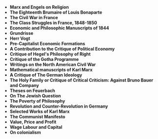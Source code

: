
<ul>
 <li><b><a target="_blank" href="https://github.com/manjunath5496/Books-by-Karl-Marx/blob/master/krl(1).pdf" style="text-decoration:none;"> Marx and Engels on Religion</a></b></li>
  
<li><b><a target="_blank" href="https://github.com/manjunath5496/Books-by-Karl-Marx/blob/master/krl(2).pdf" style="text-decoration:none;">The Eighteenth Brumaire of Louis Bonaparte </a></b></li>  
  
<li><b><a target="_blank" href="https://github.com/manjunath5496/Books-by-Karl-Marx/blob/master/krl(3).pdf" style="text-decoration:none;">The Civil War in France </a></b></li>
                               
 <li><b><a target="_blank" href="https://github.com/manjunath5496/Books-by-Karl-Marx/blob/master/krl(4).pdf" style="text-decoration:none;">The Class Struggles in France, 1848-1850 </a></b></li>                              
<li><b><a target="_blank" href="https://github.com/manjunath5496/Books-by-Karl-Marx/blob/master/krl(5).pdf" style="text-decoration:none;">Economic and Philosophic Manuscripts of 1844</a></b></li>
                                <li><b><a target="_blank" href="https://github.com/manjunath5496/Books-by-Karl-Marx/blob/master/krl(6).pdf" style="text-decoration:none;">Grundrisse</a></b></li>
                <li><b><a target="_blank" href="https://github.com/manjunath5496/Books-by-Karl-Marx/blob/master/krl(7).pdf" style="text-decoration:none;">Herr Vogt</a></b></li>                                
                                

<li><b><a target="_blank" href="https://github.com/manjunath5496/Books-by-Karl-Marx/blob/master/krl(9).pdf" style="text-decoration:none;">Pre-Capitalist Economic Formations </a></b></li>

<li><b><a target="_blank" href="https://github.com/manjunath5496/Books-by-Karl-Marx/blob/master/krl(10).pdf" style="text-decoration:none;">A Contribution to the Critique of Political Economy </a></b></li>

<li><b><a target="_blank" href="https://github.com/manjunath5496/Books-by-Karl-Marx/blob/master/krl(11).pdf" style="text-decoration:none;">Critique of Hegel's Philosophy of Right </a></b></li>

<li><b><a target="_blank" href="https://github.com/manjunath5496/Books-by-Karl-Marx/blob/master/krl(12).pdf" style="text-decoration:none;">Critique of the Gotha Programme</a></b></li>


<li><b><a target="_blank" href="https://github.com/manjunath5496/Books-by-Karl-Marx/blob/master/krl(13).pdf" style="text-decoration:none;">Writings on the North American Civil War </a></b></li>

<li><b><a target="_blank" href="https://github.com/manjunath5496/Books-by-Karl-Marx/blob/master/krl(14).pdf" style="text-decoration:none;">Mathematical manuscripts of Karl Marx </a></b></li>

<li><b><a target="_blank" href="https://github.com/manjunath5496/Books-by-Karl-Marx/blob/master/krl(15).pdf" style="text-decoration:none;">A Critique of The German Ideology </a></b></li>

<li><b><a target="_blank" href="https://github.com/manjunath5496/Books-by-Karl-Marx/blob/master/krl(16).pdf" style="text-decoration:none;">The Holy Family or Critique of Critical Criticism: Against Bruno Bauer and Company </a></b></li>

<li><b><a target="_blank" href="https://github.com/manjunath5496/Books-by-Karl-Marx/blob/master/krl(17).pdf" style="text-decoration:none;">Theses on Feuerbach</a></b></li>


<li><b><a target="_blank" href="https://github.com/manjunath5496/Books-by-Karl-Marx/blob/master/krl(18).pdf" style="text-decoration:none;">On The Jewish Question  </a></b></li>

<li><b><a target="_blank" href="https://github.com/manjunath5496/Books-by-Karl-Marx/blob/master/krl(19).pdf" style="text-decoration:none;">The Poverty of Philosophy</a></b></li>

<li><b><a target="_blank" href="https://github.com/manjunath5496/Books-by-Karl-Marx/blob/master/krl(20).pdf" style="text-decoration:none;">Revolution and Counter-Revolution in Germany </a></b></li>

<li><b><a target="_blank" href="https://github.com/manjunath5496/Books-by-Karl-Marx/blob/master/krl(21).pdf" style="text-decoration:none;">Selected Works of Karl Marx </a></b></li>

<li><b><a target="_blank" href="https://github.com/manjunath5496/Books-by-Karl-Marx/blob/master/krl(22).pdf" style="text-decoration:none;">The Communist Manifesto </a></b></li>

<li><b><a target="_blank" href="https://github.com/manjunath5496/Books-by-Karl-Marx/blob/master/krl(23).pdf" style="text-decoration:none;">Value, Price and Profit</a></b></li>

<li><b><a target="_blank" href="https://github.com/manjunath5496/Books-by-Karl-Marx/blob/master/krl(24).pdf" style="text-decoration:none;">Wage Labour and Capital </a></b></li>

<li><b><a target="_blank" href="https://github.com/manjunath5496/Books-by-Karl-Marx/blob/master/krl(25).pdf" style="text-decoration:none;">On colonialism</a></b></li>

</ul>
